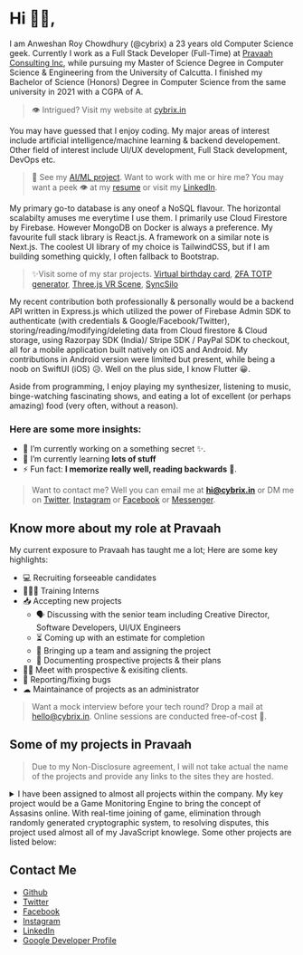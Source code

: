 # Hi 👋🏻,

I am Anweshan Roy Chowdhury (@cybrix) a 23 years old Computer Science geek. Currently I work as a Full Stack Developer (Full-Time) at [Pravaah Consulting Inc](https://pravaahconsulting.com), while pursuing my Master of Science Degree in Computer Science & Engineering from the University of Calcutta. I finished my Bachelor of Science (Honors) Degree in Computer Science from the same university in 2021 with a CGPA of A.

> 👁 Intrigued? Visit my website at [cybrix.in](https://cybrix.in)

You may have guessed that I enjoy coding. My major areas of interest include artificial intelligence/machine learning & backend developement. Other field of interest include UI/UX development, Full Stack development, DevOps etc.

> 🤖 See my [AI/ML project](https//cybrix.in/mask.html).
> Want to work with me or hire me? You may want a peek 👁 at my [resume](https://cybrix.in/cv.html) or visit my [LinkedIn](https://linkedin.com/in/cybrixin).

My primary go-to database is any oneof a NoSQL flavour. The horizontal scalabilty amuses me everytime I use them. I primarily use Cloud Firestore by Firebase. However MongoDB on Docker is always a preference. My favourite full stack library is React.js. A framework on a similar note is Next.js. The coolest UI library of my choice is TailwindCSS, but if I am building something quickly, I often fallback to Bootstrap.

> ✨Visit some of my star projects. [Virtual birthday card](https://birthday.cybrix.in/), [2FA TOTP generator](https://totp.cybrix.in/), [Three.js VR Scene](https://cybrix.in/vr/), [SyncSilo](https://cloud.cybrix.in)

My recent contribution both professionally & personally would be a backend API written in Express.js which utilized the power of Firebase Admin SDK to authenticate (with credentials & Google/Facebook/Twitter), storing/reading/modifying/deleting data from Cloud firestore & Cloud storage, using Razorpay SDK (India)/ Stripe SDK / PayPal SDK to checkout, all for a mobile application built natively on iOS and Android. My contributions in Android version were limited but present, while being a noob on SwiftUI (iOS) 😥. Well on the plus side, I know Flutter 😀.

Aside from programming, I enjoy playing my synthesizer, listening to music, binge-watching fascinating shows, and eating a lot of excellent (or perhaps amazing) food (very often, without a reason).

### Here are some more insights:
- 🔭 I’m currently working on a something secret ✨. 
- 🌱 I’m currently learning **lots of stuff**
- ⚡ Fun fact: **I memorize really well, reading backwards** 📖.

> Want to contact me? Well you can email me at **hi@cybrix.in** or DM me on [Twitter](https://twitter.com/cybrixin), [Instagram](https://instagram.com/cybrixin) or [Facebook](https://fb.me/cybrixin) or [Messenger](https://m.me/cybrixin).

## Know more about my role at Pravaah

My current exposure to Pravaah has taught me a lot; Here are some key highlights:

- 💻 Recruiting forseeable candidates
- 👨🏻‍🎓 Training Interns
- 📥 Accepting new projects
  - 🗣 Discussing with the senior team including Creative Director, Software Developers, UI/UX Engineers
  - ⏳ Coming up with an estimate for completion
  - 👥 Bringing up a team and assigning the project
  - 📃 Documenting prospective projects & their plans
- 🤝🏻 Meet with prospective & exisiting clients.
- 🐛 Reporting/fixing bugs
- ☁ Maintainance of projects as an administrator

> Want a mock interview before your tech round? Drop a mail at [hello@cybrix.in](hello@cybrix.in). Online sessions are conducted free-of-cost 💸.

## Some of my projects in Pravaah

> Due to my Non-Disclosure agreement, I will not take actual the name of the projects and provide any links to the sites they are hosted.

<details>
    <summary>I have been assigned to almost all projects within the company. My key project would be a Game Monitoring Engine to bring the concept of Assasins online. With real-time joining of game, elimination through randomly generated cryptographic system, to resolving disputes, this project used almost all of my JavaScript knowlege. Some other projects are listed below:</summary>
    <br/>
    <ol>
      <li>A transport portal for artwork/paitings</li>
        <ul>
          <li>Uses google maps api's for auto completion of address, distance-matrix to estimate minimum route cost.</li>
          <li>Uses extensive database suggestions, pre-history of other customers to give the best estimate to the next customer.</li>
          <li>Has 3 individual portals (Admin/Driver/Customer).</li>
        </ul>
        <p>Other projects will be listed as soon as the website is released from the non-disclosure & non-compete from the client.</p>
     <ol>
</details>
      
## Contact Me

- [Github](https://github.com/cybrixin)
- [Twitter](https://twitter.com/cybrixin)
- [Facebook](https://facebook.com/cybrixin)
- [Instagram](https://instagram.com/cybrixin)
- [LinkedIn](https://linkedin.com/in/cybrixin)
- [Google Developer Profile](https://g.dev/cybrixin)
